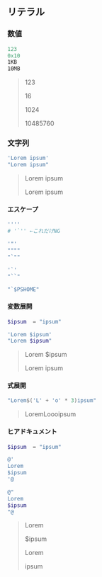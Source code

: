## リテラル

### 数値

```powershell
123
0x10
1KB
10MB
```

> 123
>
> 16
>
> 1024
>
> 10485760

### 文字列

```powershell
'Lorem ipsum'
"Lorem ipsum"
```

> Lorem ipsum
>
> Lorem ipsum

#### エスケープ

```powershell
''''
# '`'' ←これだけNG

'"'
""""
"`""

'`'
"``"

"`$PSHOME"
```

#### 変数展開

```powershell
$ipsum  = "ipsum"

'Lorem $ipsum'
"Lorem $ipsum"
```

> Lorem $ipsum
>
> Lorem ipsum

#### 式展開

```powershell
"Lorem$('L' + 'o' * 3)ipsum"
```

> LoremLoooipsum

#### ヒアドキュメント

```powershell
$ipsum  = "ipsum"

@'
Lorem
$ipsum
'@

@"
Lorem
$ipsum
"@
```

> Lorem
>
> $ipsum
>
> Lorem
>
> ipsum
